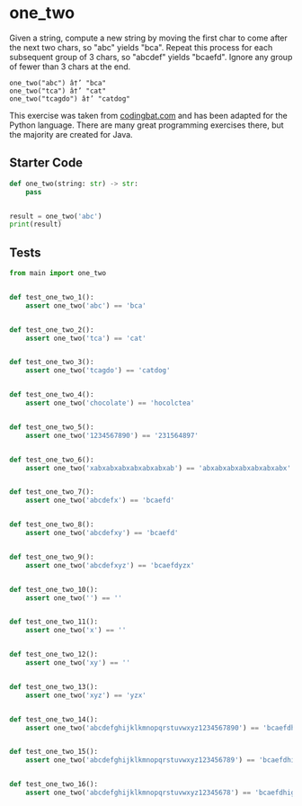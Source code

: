 # one_two





Given a string, compute a new string by moving the first char to come after the next two chars, so "abc" yields "bca". Repeat this process for each subsequent group of 3 chars, so "abcdef" yields "bcaefd". Ignore any group of fewer than 3 chars at the end.

```
one_two("abc") â†’ "bca"
one_two("tca") â†’ "cat"
one_two("tcagdo") â†’ "catdog"
```

This exercise was taken from [codingbat.com](https://codingbat.com/prob/p122943) and has been adapted for the Python language. There are many great programming exercises there, but the majority are created for Java.

## Starter Code
```python
def one_two(string: str) -> str:
    pass


result = one_two('abc')
print(result)
```

## Tests
```python
from main import one_two


def test_one_two_1():
    assert one_two('abc') == 'bca'


def test_one_two_2():
    assert one_two('tca') == 'cat'


def test_one_two_3():
    assert one_two('tcagdo') == 'catdog'


def test_one_two_4():
    assert one_two('chocolate') == 'hocolctea'


def test_one_two_5():
    assert one_two('1234567890') == '231564897'


def test_one_two_6():
    assert one_two('xabxabxabxabxabxabxab') == 'abxabxabxabxabxabxabx'


def test_one_two_7():
    assert one_two('abcdefx') == 'bcaefd'


def test_one_two_8():
    assert one_two('abcdefxy') == 'bcaefd'


def test_one_two_9():
    assert one_two('abcdefxyz') == 'bcaefdyzx'


def test_one_two_10():
    assert one_two('') == ''


def test_one_two_11():
    assert one_two('x') == ''


def test_one_two_12():
    assert one_two('xy') == ''


def test_one_two_13():
    assert one_two('xyz') == 'yzx'


def test_one_two_14():
    assert one_two('abcdefghijklkmnopqrstuvwxyz1234567890') == 'bcaefdhigkljmnkpqostrvwuyzx231564897'


def test_one_two_15():
    assert one_two('abcdefghijklkmnopqrstuvwxyz123456789') == 'bcaefdhigkljmnkpqostrvwuyzx231564897'


def test_one_two_16():
    assert one_two('abcdefghijklkmnopqrstuvwxyz12345678') == 'bcaefdhigkljmnkpqostrvwuyzx231564'
```
